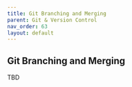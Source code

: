 ```yaml
---
title: Git Branching and Merging
parent: Git & Version Control
nav_order: 63
layout: default
---
```


## Git Branching and Merging

TBD